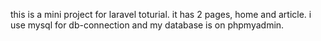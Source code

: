 this is a mini project for laravel toturial.
it has 2 pages, home and article.
i use mysql for db-connection and my database is on phpmyadmin.
